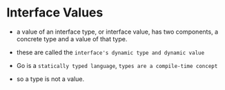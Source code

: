 # Interface Values

- a value of an interface type, or interface value, has two components, a concrete type and a value of that type.
- these are called the `interface's dynamic type and dynamic value`

- Go is a `statically typed language`, `types are a compile-time concept`
- so a type is not a value.